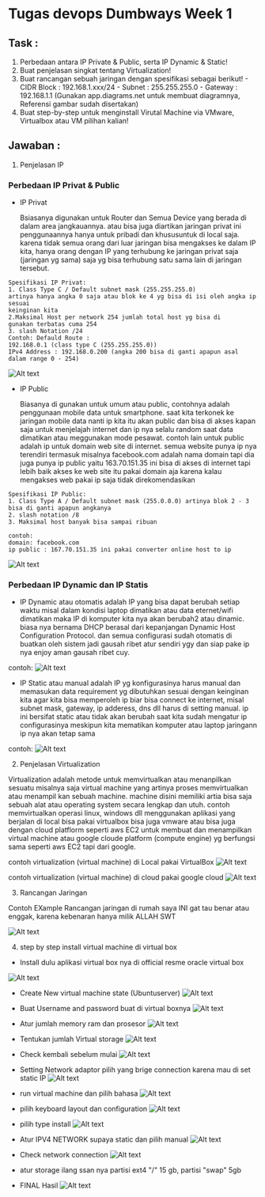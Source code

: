 # Tugas devops Dumbways Week 1

## Task :

1. Perbedaan antara IP Private & Public, serta IP Dynamic & Static!
2. Buat penjelasan singkat tentang Virtualization!
3. Buat rancangan sebuah jaringan dengan spesifikasi sebagai berikut! - CIDR Block : 192.168.1.xxx/24 - Subnet : 255.255.255.0 - Gateway : 192.168.1.1
   (Gunakan app.diagrams.net untuk membuat diagramnya, Referensi gambar sudah disertakan)
4. Buat step-by-step untuk menginstall Virutal Machine via VMware, Virtualbox atau VM pilihan kalian!

## Jawaban :

1. Penjelasan IP

### Perbedaan IP Privat & Public

- IP Privat

  Bsiasanya digunakan untuk Router dan Semua Device yang berada di dalam area jangkauannya. atau bisa juga diartikan jaringan privat ini penggunaannya hanya untuk pribadi dan khususuntuk di local saja. karena tidak semua orang dari luar jaringan bisa mengakses ke dalam IP kita, hanya orang dengan IP yang terhubung ke jaringan privat saja (jaringan yg sama) saja yg bisa terhubung satu sama lain di jaringan tersebut.

```
Spesifikasi IP Privat:
1. Class Type C / Default subnet mask (255.255.255.0)
artinya hanya angka 0 saja atau blok ke 4 yg bisa di isi oleh angka ip sesuai
keinginan kita
2.Maksimal Host per network 254 jumlah total host yg bisa di
gunakan terbatas cuma 254
3. slash Notation /24
Contoh: Defauld Route :
192.168.0.1 (class type C (255.255.255.0))
IPv4 Address : 192.168.0.200 (angka 200 bisa di ganti apapun asal dalam range 0 - 254)
```

![Alt text](./images/IP_privat.png "privat")

- IP Public

  Biasanya di gunakan untuk umum atau public, contohnya adalah penggunaan mobile data untuk smartphone. saat kita terkonek ke jaringan mobile data nanti ip kita itu akan public dan bisa di akses kapan saja untuk menjelajah internet dan ip nya selalu random saat data dimatikan atau meggunakan mode pesawat. contoh lain untuk public adalah ip untuk domain web site di internet. semua website punya ip nya terendiri termasuk misalnya facebook.com adalah nama domain tapi dia juga punya ip public yaitu 163.70.151.35 ini bisa di akses di internet tapi lebih baik akses ke web site itu pakai domain aja karena kalau mengakses web pakai ip saja tidak direkomendasikan

```
Spesifikasi IP Public:
1. Class Type A / Default subnet mask (255.0.0.0) artinya blok 2 - 3 bisa di ganti apapun angkanya
2. slash notation /8
3. Maksimal host banyak bisa sampai ribuan

contoh:
domain: facebook.com
ip public : 167.70.151.35 ini pakai converter online host to ip
```

![Alt text](https://www.rumahweb.com/journal/wp-content/uploads/2022/01/cara-melihat-ip-public-di-iphone.png "myip")

### Perbedaan IP Dynamic dan IP Statis

- IP Dynamic atau otomatis adalah IP yang bisa dapat berubah setiap waktu misal dalam kondisi laptop dimatikan atau data eternet/wifi dimatikan maka IP di komputer kita nya akan berubah2 atau dinamic. biasa nya bernama DHCP berasal dari kepanjangan Dynamic Host Configuration Protocol. dan semua configurasi sudah otomatis di buatkan oleh sistem jadi gausah ribet atur sendiri ygy dan siap pake ip nya enjoy aman gausah ribet cuy.

contoh:
![Alt text](./images/IP%20DHCP.png "dinamic")

- IP Static atau manual adalah IP yg konfigurasinya harus manual dan memasukan data requirement yg dibutuhkan sesuai dengan keinginan kita agar kita bisa memperoleh ip biar bisa connect ke internet, misal subnet mask, gateway, ip adderess, dns dll harus di setting manual. ip ini bersifat static atau tidak akan berubah saat kita sudah mengatur ip configurasinya meskipun kita mematikan komputer atau laptop jaringann ip nya akan tetap sama

contoh:
![Alt text](./images/IP%20MANUAL%20atau%20static.png "static")

2. Penjelasan Virtualization

Virtualization adalah metode untuk memvirtualkan atau menanpilkan sesuatu misalnya saja virtual machine yang artinya proses memvirtualkan atau menampil kan sebuah machine. machine disini memiliki artia bisa saja sebuah alat atau operating system secara lengkap dan utuh. contoh memvirtualkan operasi linux, windows dll menggunakan aplikasi yang berjalan di local bisa pakai virtualbox bisa juga vmware atau bisa juga dengan cloud platflorm seperti aws EC2 untuk membuat dan menampilkan virtual machine atau google cloude platform (compute engine) yg berfungsi sama seperti aws EC2 tapi dari google.

contoh virtualization (virtual machine) di Local pakai VirtualBox
![Alt text](./images/virtualboox-VM.png "virtual machine")

contoh virtualization (virtual machine) di cloud pakai google cloud
![Alt text](./images/google-cloud-vm.png "virtual machine")

3. Rancangan Jaringan

Contoh EXample Rancangan jaringan di rumah saya INI gat tau benar atau enggak, karena kebenaran hanya milik ALLAH SWT

![Alt text](./images/Diagram%20jaringan.drawio.png "rancangan jaringan")

4. step by step install virtual machine di virtual box

- Install dulu aplikasi virtual box nya di official resme oracle virtual box

![Alt text](./images/step0.png "rancangan jaringan")

- Create New virtual machine state (Ubuntuserver)
  ![Alt text](./images/step1.png "rancangan jaringan")

* Buat Username and password buat di virtual boxnya
  ![Alt text](./images/step2.png "rancangan jaringan")
* Atur jumlah memory ram dan prosesor
  ![Alt text](./images/step3.png "rancangan jaringan")
* Tentukan jumlah Virtual storage
  ![Alt text](./images/step4.png "rancangan jaringan")
* Check kembali sebelum mulai
  ![Alt text](./images/step5.png "rancangan jaringan")
* Setting Network adaptor pilih yang brige connection karena mau di set static IP
  ![Alt text](./images/step6.png "rancangan jaringan")
* run virtual machine dan pilih bahasa
  ![Alt text](./images/step7.png "rancangan jaringan")
* pilih keyboard layout dan configuration
  ![Alt text](./images/step8.png "rancangan jaringan")
* pilih type install
  ![Alt text](./images/step9.png "rancangan jaringan")
* Atur IPV4 NETWORK supaya static dan pilih manual
  ![Alt text](./images/step10.png "rancangan jaringan")
* Check network connection
  ![Alt text](./images/step11.png "rancangan jaringan")
* atur storage ilang ssan nya partisi ext4 "/" 15 gb, partisi "swap" 5gb

* FINAL Hasil
  ![Alt text](./images/step12.png "rancangan jaringan")
